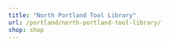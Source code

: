 ```yaml
---
title: "North Portland Tool Library"
url: /portland/north-portland-tool-library/
shop: shop
---
```

